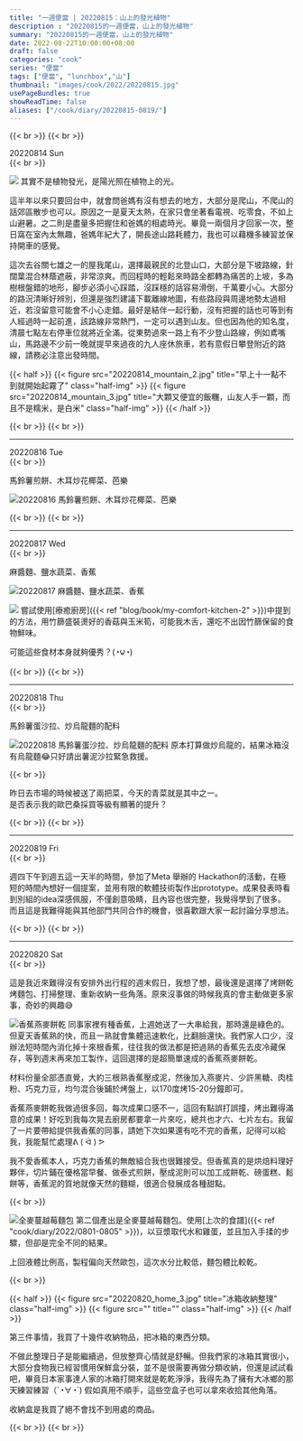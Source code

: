 ```yaml
---
title: "一週便當 | 20220815：山上的發光植物"
description : "20220815的一週便當，山上的發光植物"
summary: "20220815的一週便當，山上的發光植物"
date: 2022-08-22T10:00:00+08:00
draft: false
categories: "cook"
series: "便當"
tags: ["便當", "lunchbox","山"]
thumbnail: "images/cook/2022/20220815.jpg"
usePageBundles: true
showReadTime: false
aliases: ["/cook/diary/20220815-0819/"]
---
```


{{< br >}}
{{< br >}}
<div class="border-item"><span>20220814 Sun</span></div>
{{< br >}}

![](20220814_mountain_1.jpg)
其實不是植物發光，是陽光照在植物上的光。

這半年以來只要回台中，就會問爸媽有沒有想去的地方，大部分是爬山，不爬山的話郊區散步也可以。原因之一是夏天太熱，在家只會坐著看電視、吃零食，不如上山避暑。之二則是盡量多把握住和爸媽的相處時光。畢竟一兩個月才回家一次，整日窩在室內太無趣，爸媽年紀大了，開長途山路耗體力，我也可以藉機多練習並保持開車的感覺。

這次去谷關七雄之一的屋我尾山，選擇最親民的北登山口，大部分是下坡路線，針闊葉混合林蔭遮蔽，非常涼爽。而回程時的輕鬆來時路全都轉為痛苦的上坡，多為樹根盤錯的地形，腳步必須小心踩踏，沒踩穩的話容易滑倒，千萬要小心。大部分的路況清晰好辨別，但還是強烈建議下載離線地圖，有些路段與周邊地勢太過相近，若沒留意可能會不小心走錯。最好是結伴一起行動，沒有把握的話也可等到有人經過時一起前進，該路線非常熱門，一定可以遇到山友。但也因為他的知名度，清晨七點左右停車位就將近全滿。從東勢過來一路上有不少登山路線，例如鳶嘴山，馬路邊不少前一晚就提早來過夜的九人座休旅車，若有意假日攀登附近的路線，請務必注意出發時間。

{{< half >}}
{{< figure src="20220814_mountain_2.jpg" title="早上十一點不到就開始起霧了" class="half-img" >}}
{{< figure src="20220814_mountain_3.jpg" title="大顆又便宜的飯糰，山友人手一顆，而且不是糯米，是白米" class="half-img" >}}
{{< /half >}}

{{< br >}}
{{< br >}}

---

<div class="border-item"><span>20220816 Tue</span></div>
{{< br >}}

馬鈴薯煎餅、木耳炒花椰菜、芭樂

![20220816 馬鈴薯煎餅、木耳炒花椰菜、芭樂](20220816_bento_1.jpg)

{{< br >}}
{{< br >}}

---

<div class="border-item"><span>20220817 Wed</span></div>
{{< br >}}

麻醬麵、鹽水蔬菜、香蕉

![20220817 麻醬麵、鹽水蔬菜、香蕉](20220817_bento_2.jpg)

![](20220817_bento_1.jpg)
嘗試使用[療癒廚房]({{< ref "blog/book/my-comfort-kitchen-2" >}})中提到的方法，用竹篩盛裝燙好的香菇與玉米筍，可能我木舌，還吃不出因竹篩保留的食物鮮味。

可能這些食材本身就夠優秀？(◔౪◔)

{{< br >}}
{{< br >}}

---

<div class="border-item"><span>20220818 Thu</span></div>
{{< br >}}

馬鈴薯蛋沙拉、炒烏龍麵的配料

![20220818 馬鈴薯蛋沙拉、炒烏龍麵的配料](20220818_bento_1.jpg)
原本打算做炒烏龍的，結果冰箱沒有烏龍麵😂只好請出薯泥沙拉緊急救援。

{{< br >}}

昨日去市場的時候被送了兩把菜，今天的青菜就是其中之一。
\
是否表示我的歐巴桑採買等級有顯著的提升？

{{< br >}}
{{< br >}}

---

<div class="border-item"><span>20220819 Fri</span></div>
{{< br >}}

週四下午到週五這一天半的時間，參加了Meta 舉辦的 Hackathon的活動，在極短的時間內想好一個提案，並用有限的軟體技術製作出prototype。成果發表時看到別組的idea深感佩服，不僅創意吸睛，且內容也很完整，我覺得學到了很多。而且這是我難得能與其他部門共同合作的機會，很喜歡跟大家一起討論分享想法。

{{< br >}}
{{< br >}}

---

<div class="border-item"><span>20220820 Sat</span></div>
{{< br >}}

這是我近來難得沒有安排外出行程的週末假日，我想了想，最後還是選擇了烤餅乾烤麵包、打掃整理、重新收納一些角落。原來沒事做的時候我真的會主動做更多家事，奇妙的興趣😅

![香蕉燕麥餅乾](20220820_home_1.jpg)
同事家裡有種香蕉，上週她送了一大串給我，那時還是綠色的。但夏天香蕉熟的快，而且一熟就會集體迅速軟化，比翻臉還快。我們家人口少，沒辦法短時間內消化掉十來根香蕉，往往我的做法都是把過熟的香蕉先去皮冷藏保存，等到週末再來加工製作，這回選擇的是超簡單速成的香蕉燕麥餅乾。

材料份量全部憑直覺，大約三根熟香蕉壓成泥，然後加入燕麥片、少許黑糖、肉桂粉、巧克力豆，均勻混合後鋪於烤盤上，以170度烤15-20分鐘即可。

香蕉燕麥餅乾我做過很多回，每次成果口感不一，這回有點誤打誤撞，烤出難得滿意的成果！好吃到我每次晃去廚房都要拿一片來吃，總共也才六、七片左右。我留了一片要帶給提供我香蕉的同事，請她下次如果還有吃不完的香蕉，記得可以給我，我能幫忙處理ᕕ ( ᐛ ) ᕗ

我不愛香蕉本人，巧克力香蕉的無敵組合我也很難接受。但香蕉真的是烘焙料理好夥伴，切片鋪在優格當早餐、做泰式煎餅，壓成泥則可以加工成餅乾、磅蛋糕、鬆餅等，香蕉泥的質地就像天然的麵糊，很適合發展成各種甜點。

{{< br >}}

![全麥蔓越莓麵包](20220820_home_2.jpg)
第二個產出是全麥蔓越莓麵包。使用[上次的食譜]({{< ref "cook/diary/2022/0801-0805" >}})，以豆漿取代水和雞蛋，並且加入手揉的步驟，但卻是完全不同的結果。

上回液體比例高，製程偏向天然歐包，這次水分比較低，麵包體比較乾。

{{< br >}}

{{< half >}}
{{< figure src="20220820_home_3.jpg" title="冰箱收納整理" class="half-img" >}}
{{< figure src="" title="" class="half-img" >}}
{{< /half >}}

第三件事情，我買了十幾件收納物品，把冰箱的東西分類。

不做此整理日子是能繼續過，但放整齊心情就是舒暢。但我們家的冰箱其實很小，大部分食物我已經習慣用保鮮盒分裝，並不是很需要再做分類收納，但還是試試看吧，畢竟日本家事達人家的冰箱打開來就是乾乾淨淨，我得先為了擁有大冰鄉的那天練習練習（´◔∀◔`) 假如真用不順手，這些空盒子也可以拿來收拾其他角落。

收納盒是我買了絕不會找不到用處的商品。

{{< br >}}
{{< br >}}
